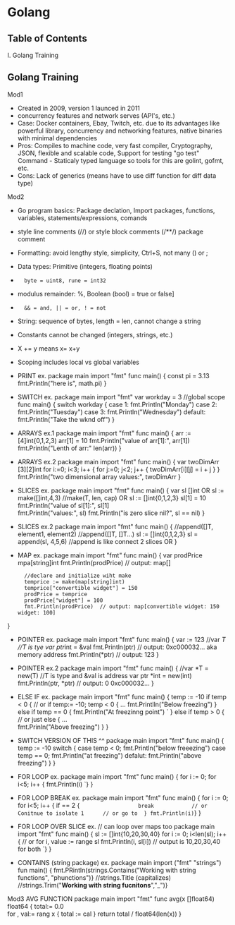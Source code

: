 # Golang

## Table of Contents 

I. Golang Training

## Golang Training
Mod1
- Created in 2009, version 1 launced in 2011
- concurrency features and network serves (API's, etc.)
- Case: Docker containers, Ebay, Twitch, etc. due to its advantages like powerful library, concurrency and networking features, native binaries with minimal dependencies
- Pros: Compiles to machine code, very fast compiler, Cryptography, JSON, flexible and scalable code, Support for testing "go test" Command
      - Staticaly typed language so tools for this are golint, gofmt, etc.
- Cons: Lack of generics (means have to use diff function for diff data type)
  
Mod2
- Go program basics: Package declation, Import packages, functions, variables, statements/expressions, comands
- style line comments (//) or style block comments (/**/) package comment
- Formatting: avoid lengthy style, simplicity, Ctrl+S, not many () or ;
- Data types: Primitive (integers, floating points)
-       byte = uint8, rune = int32
- modulus remainder: %, Boolean (bool) = true or false]
-       && = and, || = or, ! = not
- String: sequence of bytes, length = len, cannot change a string
- Constants cannot be changed (integers, strings, etc.)
- X += y means x= x+y
- Scoping includes local vs global variables
  
- PRINT ex.
      package main
      import "fmt"
      func main() {
      const pi = 3.13
      fmt.Println("here is", math.pi)
      }
  
- SWITCH ex.
      package main
      import "fmt"
      var workday = 3   //global scope
      func main() {
        switch workday {
         case 1:
                    fmt.Println("Monday")
         case 2:
                    fmt.Println("Tuesday")
         case 3:
                    fmt.Println("Wednesday")
        default:
                    fmt.Println("Take the wknd off")
  }
  
- ARRAYS ex.1
      package main
      import "fmt"
      func main() {
      arr := [4]int{0,1,2,3)
      arr[1] = 10
      fmt.Println("value of arr[1]:", arr[1])
      fmt.Println("Lenth of arr:" len(arr))
}

- ARRAYS ex.2
      package main
      import "fmt"
      func main() {
      var twoDimArr [3][2]int
      for i:=0; i<3; i++ {
            for j:=0; j<2; j++ {
                  twoDimArr[i][j] = i + j
            }
      }
      fmt.Println("two dimensional array values:", twoDimArr
      }

- SLICES ex.
      package main
      import "fmt"
      func main() {
        var sl []int OR
        sl := make([]int,4,3)   //make(T, len, cap) OR
        sl := []int{0,1,2,3}
        sl[1] = 10
        fmt.Println("value of sl[1]:", sl[1]  
        fmt.Println("values:", sl)
        fmt.Println("is zero slice nil?", sl == nil)
  }

- SLICES ex.2
      package main
      import "fmt"
      func main() {
        //append([]T, element1, element2)
        //append([]T, []T...)
        sl := []int{0,1,2,3}
        sl = append(sl, 4,5,6)    //append is like connect 2 slices OR
  }

- MAP ex.
      package main
      import "fmt"
      func main() {
        var prodPrice mpa[string]int
        fmt.Println(prodPrice) // output: map[]

        //declare and initialize wiht make
        temprice := make(map[string]int)
        temprice["convertible widget"] = 150
        prodPrice = temprice
        prodPrice["widget"] = 100
        fmt.Println(prodPrice)  // output: map[convertible widget: 150 widget: 100]
}

- POINTER ex.
   package main
   import "fmt"
      func main() {
              var := 123      //var <name> *T      //T is tye
              var ptr*int = &val
              fmt.Println(ptr)       // output: 0xc000032... aka memory address
              fmt.Println(*ptr)      // output: 123
  }

- POINTER ex.2
  package main
   import "fmt"
      func main() {
             //var <name> *T = new(T)      //T is type and &val is address
             var ptr *int = new(int)
              fmt.Println(ptr, *ptr)       // output: 0  0xc000032...
  }
        
- ELSE IF ex.
     package main
     import "fmt"
      func main() {
        temp := -10
        if temp < 0 {                          // or if temp:= -10; temp < 0 { ...
              fmt.Printlln("Below freezing")
        } else if temp == 0 {
              fmt.Println("At freezinng point")
  `     } else if temp > 0 {                      // or just else { ...      
              fmt.Prinln("Above freezing")
      }
  }

- SWITCH VERSION OF THIS ^^
       package main
        import "fmt"
            func main() {
        temp := -10
        switch {
              case temp < 0;
              fmt.Println("below freeezing")
              case temp == 0;
              fmt.Println("at freezing")
              defalut:
              fmt.Println("above freezing")
        }
        }      

- FOR LOOP ex.
        package main
        import "fmt"
        func main() {
              for i := 0; for i<5; i++ {
                    fmt.Println(i)
        `}
  }

- FOR LOOP BREAK ex.
        package main
        import "fmt"
        func main() {
              for i := 0; for i<5; i++ {
                    if == 2 {
  `                   break            // or Conitnue to isolate 1      // or go to 
                  }
           fmt.Println(i)
        `}
  }

- FOR LOOP OVER SLICE ex.                        // can loop over maps too
          package main
        import "fmt"
        func main() {
              sl := []int{10,20,30,40}
              for i := 0; i<len(sl); i++ {             // or for i, value := range sl
                    fmt.Println(i, sl[i])               // output is 10,20,30,40 for both
  `}
  }

- CONTAINS (string package) ex.
    package main
        import ("fmt" "strings")
        fun main() {
              fmt.PRintln(strings.Contains("Working with string functions", "phunctions")} 
                              //strings.Title (capitalizes)
                                //strings.Trim("__Working with string fucnitons__","_")}

Mod3
AVG FUNCTION
      package main
        import "fmt"
        func avg(x []float64) float64 {
              total:= 0.0      
              for , val:= rang x {
                    total := cal
                    }
                    return total / float64(len(x))
                    }

  
